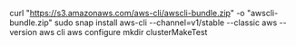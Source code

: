 curl "https://s3.amazonaws.com/aws-cli/awscli-bundle.zip" -o "awscli-bundle.zip"
sudo snap install aws-cli --channel=v1/stable --classic
aws --version
aws cli
aws configure
mkdir clusterMakeTest
